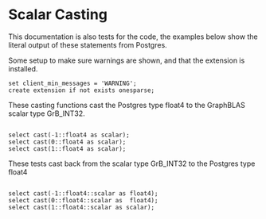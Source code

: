 # Scalar Casting

This documentation is also tests for the code, the examples below
show the literal output of these statements from Postgres.

Some setup to make sure warnings are shown, and that the extension
is installed.
```
set client_min_messages = 'WARNING';
create extension if not exists onesparse;

```
These casting functions cast the Postgres type float4 to the
GraphBLAS scalar type GrB_INT32.
```

select cast(-1::float4 as scalar);
select cast(0::float4 as scalar);
select cast(1::float4 as scalar);

```
These tests cast back from the scalar type GrB_INT32 to the
Postgres type float4
```

select cast(-1::float4::scalar as float4);
select cast(0::float4::scalar as  float4);
select cast(1::float4::scalar as scalar);
```